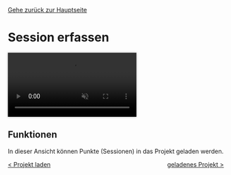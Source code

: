 [Gehe zurück zur Hauptseite](index.html)

# Session erfassen

<video controls autoplay loop muted style="max-width: 100%; box-shadow: 0 0 5px rgba(0, 0, 0, 0.3);">
<source src="./videos/06_new_session.mp4" type="video/mp4">
Your browser does not support the video tag.
</video>

## Funktionen

In dieser Ansicht können Punkte (Sessionen) in das Projekt geladen werden.


<div style="text-align: left; float: left;"><a href="load_project.html">< Projekt laden</a></div>
<div style="text-align: right; float: right;"><a href="current_project.html">geladenes Projekt ></a></div>
